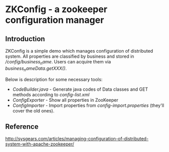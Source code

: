 # ZKConfig - a zookeeper configuration manager
## Introduction
ZKConfig is a simple demo which manages configuration of distributed system. All properties are classified by business and stored in */config/$business_name$*. Users can acquire them via *$business_name$Data.getXXX()*.

Below is description for some necessary tools:

- *CodeBuilder.java* - Generate java codes of Data classes and GET methods according to *config-list.xml*
- *ConfigExporter* - Show all properties in ZooKeeper
- *ConfigImporter* - Import properties from *config-import.properties* (they'll cover the old ones).

## Reference
http://sysgears.com/articles/managing-configuration-of-distributed-system-with-apache-zookeeper/
